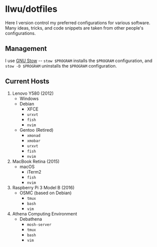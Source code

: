 # llwu/dotfiles
Here I version control my preferred configurations for various
software.  Many ideas, tricks, and code snippets are taken from
other people's configurations.

## Management
I use
[GNU Stow](http://brandon.invergo.net/news/2012-05-26-using-gnu-stow-to-manage-your-dotfiles.html)
-- `stow $PROGRAM` installs the `$PROGRAM` configuration, and `stow
-D $PROGRAM` uninstalls the `$PROGRAM` configuration.

## Current Hosts
1. Lenovo Y580 (2012)
    * Windows
    * Debian
        - XFCE
        - `urxvt`
        - `fish`
        - `nvim`
    * Gentoo (Retired)
        - `xmonad`
        - `xmobar`
        - `urxvt`
        - `fish`
        - `nvim`
2. MacBook Retina (2015)
    * macOS
        - iTerm2
        - `fish`
        - `nvim`
3. Raspberry Pi 3 Model B (2016)
    * OSMC (based on Debian)
        - `tmux`
        - `bash`
        - `vim`
4. Athena Computing Environment
    * Debathena
        - `mosh-server`
        - `tmux`
        - `bash`
        - `vim`
